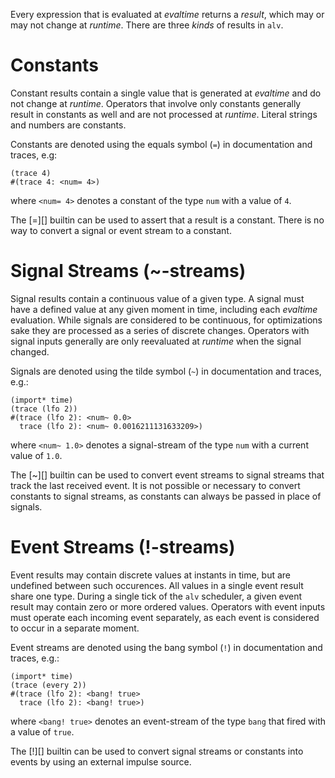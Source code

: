 Every expression that is evaluated at *evaltime* returns a *result*, which may
or may not change at *runtime*. There are three *kinds* of results in `alv`.

# Constants
Constant results contain a single value that is generated at *evaltime* and do
not change at *runtime*. Operators that involve only constants generally
result in constants as well and are not processed at *runtime*. Literal strings
and numbers are constants.

Constants are denoted using the equals symbol (`=`) in documentation and
traces, e.g:

    (trace 4)
    #(trace 4: <num= 4>)

where `<num= 4>` denotes a constant of the type `num` with a value of `4`.

The [=][] builtin can be used to assert that a result is a constant. There is
no way to convert a signal or event stream to a constant.

# Signal Streams (~-streams)
Signal results contain a continuous value of a given type. A signal must have a
defined value at any given moment in time, including each *evaltime* evaluation.
While signals are considered to be continuous, for optimizations sake they are
processed as a series of discrete changes. Operators with signal inputs
generally are only reevaluated at *runtime* when the signal changed.

Signals are denoted using the tilde symbol (`~`) in documentation and traces,
e.g.:

    (import* time)
    (trace (lfo 2))
    #(trace (lfo 2): <num~ 0.0>
      trace (lfo 2): <num~ 0.0016211131633209>)

where `<num~ 1.0>` denotes a signal-stream of the type `num` with a current
value of `1.0`.

The [~][] builtin can be used to convert event streams to signal streams that
track the last received event. It is not possible or necessary to convert
constants to signal streams, as constants can always be passed in place of
signals.

# Event Streams (!-streams)
Event results may contain discrete values at instants in time, but are
undefined between such occurences. All values in a single event result share
one type. During a single tick of the `alv` scheduler, a given event result may
contain zero or more ordered values. Operators with event inputs must operate
each incoming event separately, as each event is considered to occur in a
separate moment.

Event streams are denoted using the bang symbol (`!`) in documentation and
traces, e.g.:

    (import* time)
    (trace (every 2))
    #(trace (lfo 2): <bang! true>
      trace (lfo 2): <bang! true>)

where `<bang! true>` denotes an event-stream of the type `bang` that fired with a
value of `true`.

The [!][] builtin can be used to convert signal streams or constants into
events by using an external impulse source.
